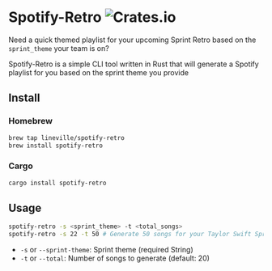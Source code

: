 # Spotify-Retro ![Crates.io](https://img.shields.io/crates/v/spotify-retro)

Need a quick themed playlist for your upcoming Sprint Retro based on the `sprint_theme` your team is on?

Spotify-Retro is a simple CLI tool written in Rust that will generate a Spotify playlist for you based on the sprint theme you provide

## Install

### Homebrew

```bash
brew tap lineville/spotify-retro
brew install spotify-retro
```

### Cargo

```bash
cargo install spotify-retro
```

## Usage

```bash
spotify-retro -s <sprint_theme> -t <total_songs>
spotify-retro -s 22 -t 50 # Generate 50 songs for your Taylor Swift Sprint
```

- `-s` or `--sprint-theme`: Sprint theme (required String)
- `-t` or `--total`: Number of songs to generate (default: 20)
